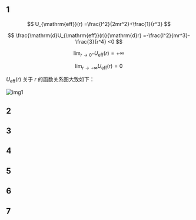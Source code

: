 ## 1

$$
U_{\mathrm{eff}}(r)
=\frac{l^2}{2mr^2}+\frac{1}{r^3}
$$

$$
\frac{\mathrm{d}U_{\mathrm{eff}}(r)}{\mathrm{d}r}
=-\frac{l^2}{mr^3}-\frac{3}{r^4}
<0
$$

$$
\lim_{r\to 0^+}U_{\mathrm{eff}}(r)
=+\infty
$$

$$
\lim_{r\to +\infty}U_{\mathrm{eff}}(r)
=0
$$

$U_{\mathrm{eff}}(r)$ 关于 $r$ 的函数关系图大致如下：

![img1](img1.png)

## 2

## 3

## 4

## 5

## 6

## 7